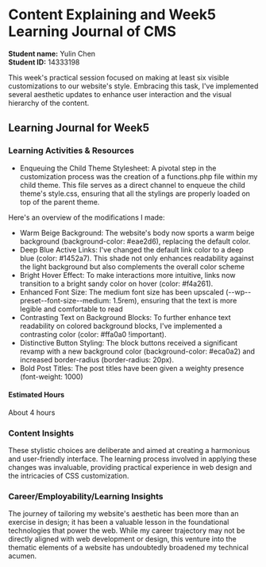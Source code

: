 # Content Explaining and Week5 Learning Journal of CMS

**Student name:** Yulin Chen  
**Student ID:** 14333198

This week's practical session focused on making at least six visible customizations to our website's style. Embracing this task, I've implemented several aesthetic updates to enhance user interaction and the visual hierarchy of the content. 

## Learning Journal for Week5

### Learning Activities & Resources
- Enqueuing the Child Theme Stylesheet: 
A pivotal step in the customization process was the creation of a functions.php file within my child theme. This file serves as a direct channel to enqueue the child theme's style.css, ensuring that all the stylings are properly loaded on top of the parent theme. 

Here's an overview of the modifications I made:
- Warm Beige Background: The website's body now sports a warm beige background (background-color: #eae2d6), replacing the default color. 
- Deep Blue Active Links: I've changed the default link color to a deep blue (color: #1452a7). This shade not only enhances readability against the light background but also complements the overall color scheme
- Bright Hover Effect: To make interactions more intuitive, links now transition to a bright sandy color on hover (color: #f4a261). 
- Enhanced Font Size: The medium font size has been upscaled (--wp--preset--font-size--medium: 1.5rem), ensuring that the text is more legible and comfortable to read
- Contrasting Text on Background Blocks: To further enhance text readability on colored background blocks, I've implemented a contrasting color (color: #ffa0a0 !important). 
- Distinctive Button Styling: The block buttons received a significant revamp with a new background color (background-color: #eca0a2) and increased border-radius (border-radius: 20px).
- Bold Post Titles: The post titles have been given a weighty presence (font-weight: 1000)

#### Estimated Hours
About 4 hours

### Content Insights
These stylistic choices are deliberate and aimed at creating a harmonious and user-friendly interface. The learning process involved in applying these changes was invaluable, providing practical experience in web design and the intricacies of CSS customization.


### Career/Employability/Learning Insights
The journey of tailoring my website's aesthetic has been more than an exercise in design; it has been a valuable lesson in the foundational technologies that power the web. While my career trajectory may not be directly aligned with web development or design, this venture into the thematic elements of a website has undoubtedly broadened my technical acumen.

